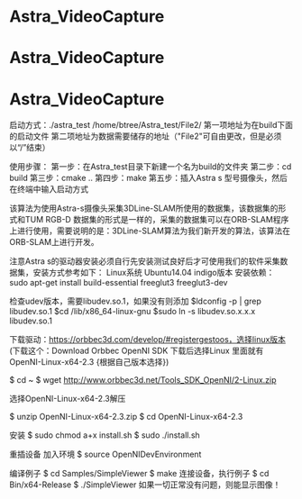 # Astra_VideoCapture
# Astra_VideoCapture
# Astra_VideoCapture
启动方式：./astra_test /home/btree/Astra_test/File2/
第一项地址为在build下面的启动文件
第二项地址为数据需要储存的地址（"File2"可自由更改，但是必须以“/”结束）

使用步骤：
第一步：在Astra_test目录下新建一个名为build的文件夹
第二步：cd build
第三步：cmake ..
第四步：make 
第五步：插入Astra s 型号摄像头，然后在终端中输入启动方式

该算法为使用Astra-s摄像头采集3DLine-SLAM所使用的数据集，该数据集的形式和TUM  RGB-D 数据集的形式是一样的，采集的数据集可以在ORB-SLAM程序上进行使用，需要说明的是：3DLine-SLAM算法为我们新开发的算法，该算法在ORB-SLAM上进行开发。

注意Astra s的驱动器安装必须自行先安装测试良好后才可使用我们的软件采集数据集，安装方式参考如下：
Linux系统  Ubuntu14.04 indigo版本
安装依赖：
sudo apt-get install build-essential freeglut3 freeglut3-dev

检查udev版本，需要libudev.so.1，如果没有则添加
$ldconfig -p | grep libudev.so.1
$cd /lib/x86_64-linux-gnu
$sudo ln -s libudev.so.x.x.x libudev.so.1

下载驱动：https://orbbec3d.com/develop/#registergestoos，选择linux版本
(下载这个：Download Orbbec OpenNI SDK   下载后选择Linux   里面就有OpenNI-Linux-x64-2.3 {根据自己版本选择})

$ cd ~
$ wget http://www.orbbec3d.net/Tools_SDK_OpenNI/2-Linux.zip

选择OpenNI-Linux-x64-2.3解压

$ unzip OpenNI-Linux-x64-2.3.zip
$ cd OpenNI-Linux-x64-2.3

安装
$ sudo chmod a+x install.sh
$ sudo ./install.sh

重插设备
加入环境
$ source OpenNIDevEnvironment

编译例子
$ cd Samples/SimpleViewer
$ make
连接设备，执行例子
$ cd Bin/x64-Release
$ ./SimpleViewer
如果一切正常没有问题，则能显示图像！
